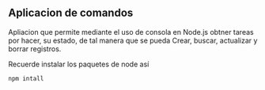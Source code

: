 ## Aplicacion de comandos 

Apliacion que permite mediante el uso de consola en Node.js obtner tareas por hacer, su estado, de tal manera que se 
pueda Crear, buscar, actualizar y borrar registros.

Recuerde instalar los paquetes de node así

````
npm intall
````
